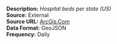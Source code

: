**Description:**  *Hospital beds per state  (US)* <br>
**Source:**  External <br>
**Source URL:** [ArcGis.Com](https://opendata.arcgis.com/datasets/1044bb19da8d4dbfb6a96eb1b4ebf629_0.geojson) <br>
**Data Format:** GeoJSON <br>
**Frequency:** Daily 

